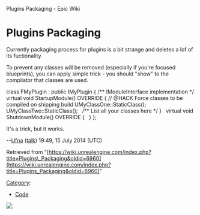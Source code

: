Plugins Packaging - Epic Wiki                    

Plugins Packaging
=================

  
Currently packaging process for plugins is a bit strange and deletes a lof of its fuctionality.

To prevent any classes will be removed (especially if you're focused blueprints), you can apply simple trick - you should "show" to the compilator that classes are used.

  

class FMyPlugin : public IMyPlugin
{
	/\*\* IModuleInterface implementation \*/
	virtual void StartupModule() OVERRIDE
	{
		// @HACK Force classes to be compiled on shipping build
		UMyClassOne::StaticClass();
		UMyClassTwo::StaticClass();
 
		/\*\* List all your classes here \*/
	}
 
	virtual void ShutdownModule() OVERRIDE
	{
 
	}
};

  
It's a trick, but it works.

\--[Ufna](/User:Ufna "User:Ufna") ([talk](/index.php?title=User_talk:Ufna&action=edit&redlink=1 "User talk:Ufna (page does not exist)")) 19:49, 15 July 2014 (UTC)

Retrieved from "[https://wiki.unrealengine.com/index.php?title=Plugins\_Packaging&oldid=6960](https://wiki.unrealengine.com/index.php?title=Plugins_Packaging&oldid=6960)"

[Category](/Special:Categories "Special:Categories"):

*   [Code](/Category:Code "Category:Code")

  ![](https://tracking.unrealengine.com/track.png)
